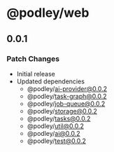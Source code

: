 # @podley/web

## 0.0.1

### Patch Changes

- Initial release
- Updated dependencies
  - @podley/ai-provider@0.0.2
  - @podley/task-graph@0.0.2
  - @podley/job-queue@0.0.2
  - @podley/storage@0.0.2
  - @podley/tasks@0.0.2
  - @podley/util@0.0.2
  - @podley/ai@0.0.2
  - @podley/test@0.0.2
